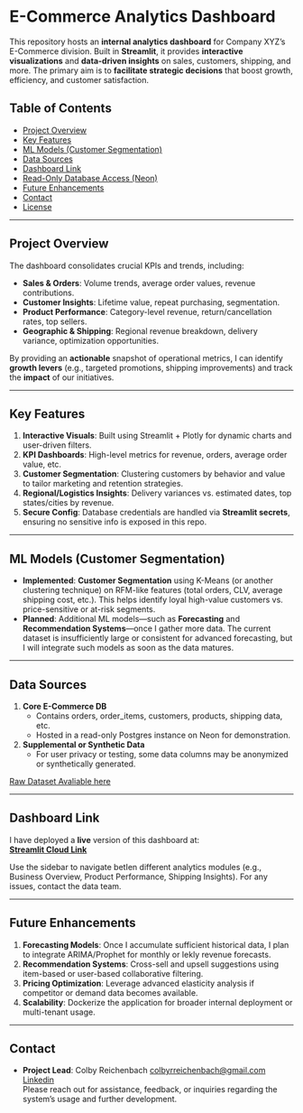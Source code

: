 # E-Commerce Analytics Dashboard

This repository hosts an **internal analytics dashboard** for Company XYZ’s E-Commerce division. Built in **Streamlit**, it provides **interactive visualizations** and **data-driven insights** on sales, customers, shipping, and more. The primary aim is to **facilitate strategic decisions** that boost growth, efficiency, and customer satisfaction.

## Table of Contents
- [Project Overview](#project-overview)  
- [Key Features](#key-features)  
- [ML Models (Customer Segmentation)](#ml-models-customer-segmentation)  
- [Data Sources](#data-sources)  
- [Dashboard Link](#dashboard-link)  
- [Read-Only Database Access (Neon)](#read-only-database-access-neon)  
- [Future Enhancements](#future-enhancements)  
- [Contact](#contact)  
- [License](#license)

---

## Project Overview
The dashboard consolidates crucial KPIs and trends, including:

- **Sales & Orders**: Volume trends, average order values, revenue contributions.  
- **Customer Insights**: Lifetime value, repeat purchasing, segmentation.  
- **Product Performance**: Category-level revenue, return/cancellation rates, top sellers.  
- **Geographic & Shipping**: Regional revenue breakdown, delivery variance, optimization opportunities.

By providing an **actionable** snapshot of operational metrics, I can identify **growth levers** (e.g., targeted promotions, shipping improvements) and track the **impact** of our initiatives.

---

## Key Features
1. **Interactive Visuals**: Built using Streamlit + Plotly for dynamic charts and user-driven filters.  
2. **KPI Dashboards**: High-level metrics for revenue, orders, average order value, etc.  
3. **Customer Segmentation**: Clustering customers by behavior and value to tailor marketing and retention strategies.  
4. **Regional/Logistics Insights**: Delivery variances vs. estimated dates, top states/cities by revenue.  
5. **Secure Config**: Database credentials are handled via **Streamlit secrets**, ensuring no sensitive info is exposed in this repo.

---

## ML Models (Customer Segmentation)
- **Implemented**: **Customer Segmentation** using K-Means (or another clustering technique) on RFM-like features (total orders, CLV, average shipping cost, etc.). This helps identify loyal high-value customers vs. price-sensitive or at-risk segments.  
- **Planned**: Additional ML models—such as **Forecasting** and **Recommendation Systems**—once I gather more data. The current dataset is insufficiently large or consistent for advanced forecasting, but I will integrate such models as soon as the data matures.

---

## Data Sources
1. **Core E-Commerce DB**  
   - Contains orders, order_items, customers, products, shipping data, etc.  
   - Hosted in a read-only Postgres instance on Neon for demonstration.  
2. **Supplemental or Synthetic Data**  
   - For user privacy or testing, some data columns may be anonymized or synthetically generated.  

[Raw Dataset Avaliable here](https://www.kaggle.com/datasets/olistbr/brazilian-ecommerce)

---

## Dashboard Link
I have deployed a **live** version of this dashboard at:  
**[Streamlit Cloud Link](https://ecommerce-dhsrx49ubnacpn9adyrh9n.streamlit.app)**  

Use the sidebar to navigate betIen different analytics modules (e.g., Business Overview, Product Performance, Shipping Insights). For any issues, contact the data team.

---

## Future Enhancements
1. **Forecasting Models**: Once I accumulate sufficient historical data, I plan to integrate ARIMA/Prophet for monthly or Iekly revenue forecasts.  
2. **Recommendation Systems**: Cross-sell and upsell suggestions using item-based or user-based collaborative filtering.  
3. **Pricing Optimization**: Leverage advanced elasticity analysis if competitor or demand data becomes available.  
4. **Scalability**: Dockerize the application for broader internal deployment or multi-tenant usage.

---

## Contact
- **Project Lead**: Colby Reichenbach [colbyrreichenbach@gmail.com](mailto:colbyrreichenbach@gmail.com)  
[Linkedin](https://www.linkedin.com/in/colby-reichenbach/)  
Please reach out for assistance, feedback, or inquiries regarding the system’s usage and further development.
